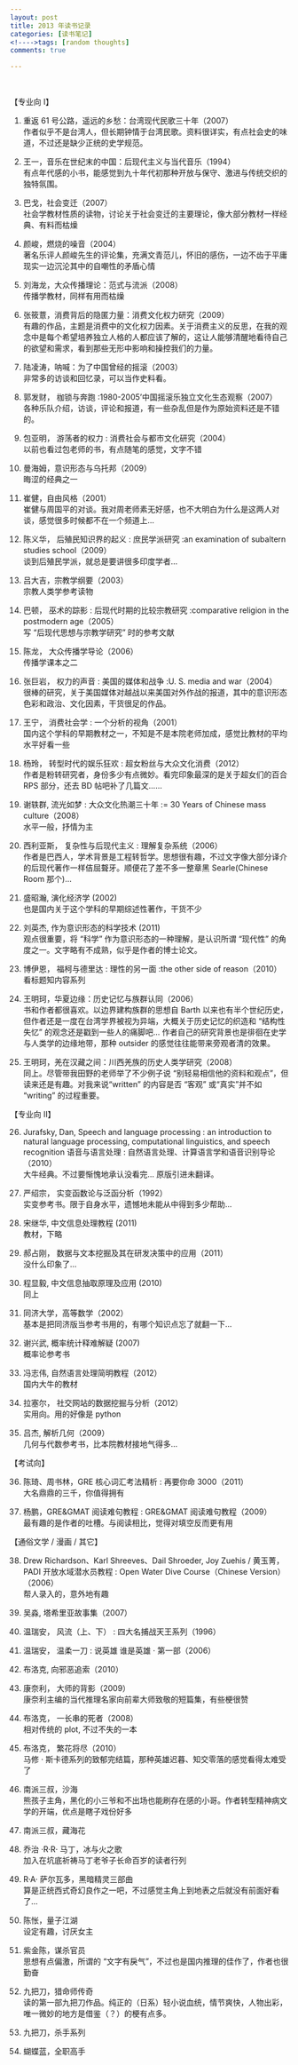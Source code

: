 ```yaml
---
layout: post
title: 2013 年读书记录
categories: [读书笔记]
<!---->tags: [random thoughts]
comments: true

---
```

<br>



【专业向 I】

1. 重返 61 号公路，遥远的乡愁：台湾现代民歌三十年（2007）<br>
作者似乎不是台湾人，但长期钟情于台湾民歌。资料很详实，有点社会史的味道，不过还是缺少正统的史学规范。

2. 王一，音乐在世纪末的中国：后现代主义与当代音乐（1994）<br>
有点年代感的小书，能感觉到九十年代初那种开放与保守、激进与传统交织的独特氛围。

3. 巴戈，社会变迁（2007）<br>
社会学教材性质的读物，讨论关于社会变迁的主要理论，像大部分教材一样经典、有料而枯燥


4. 颜峻，燃烧的噪音（2004）<br>
著名乐评人颜峻先生的评论集，充满文青范儿，怀旧的感伤，一边不齿于平庸现实一边沉沦其中的自嘲性的矛盾心情

5. 刘海龙，大众传播理论：范式与流派（2008）<br>
传播学教材，同样有用而枯燥

6. 张筱薏，消费背后的隐匿力量：消费文化权力研究（2009）<br>
有趣的作品，主题是消费中的文化权力因素。关于消费主义的反思，在我的观念中是每个希望培养独立人格的人都应该了解的，这让人能够清醒地看待自己的欲望和需求，看到那些无形中影响和操控我们的力量。

7. 陆凌涛，呐喊：为了中国曾经的摇滚（2003）<br>
非常多的访谈和回忆录，可以当作史料看。

8. 郭发财， 枷锁与奔跑 :1980-2005’中国摇滚乐独立文化生态观察（2007）<br>
各种乐队介绍，访谈，评论和报道，有一些杂乱但是作为原始资料还是不错的。

9. 包亚明， 游荡者的权力 : 消费社会与都市文化研究（2004）<br>
以前也看过包老师的书，有点随笔的感觉，文字不错

10. 曼海姆，意识形态与乌托邦（2009）<br>
晦涩的经典之一

11. 崔健，自由风格（2001）<br>
崔健与周国平的对谈。我对周老师素无好感，也不大明白为什么是这两人对谈，感觉很多时候都不在一个频道上...

12. 陈义华， 后殖民知识界的起义 : 庶民学派研究 :an examination of subaltern studies school（2009）<br>
谈到后殖民学派，就总是要讲很多印度学者...

13. 吕大吉，宗教学纲要（2003）<br>
宗教人类学参考读物

14. 巴顿， 巫术的踪影 : 后现代时期的比较宗教研究 :comparative religion in the postmodern age（2005）<br>
写 “后现代思想与宗教学研究” 时的参考文献

15. 陈龙， 大众传播学导论（2006）<br>
传播学课本之二

16. 张巨岩， 权力的声音 : 美国的媒体和战争 :U. S. media and war（2004）<br>
很棒的研究，关于美国媒体对越战以来美国对外作战的报道，其中的意识形态色彩和政治、文化因素，干货很足的作品。

17. 王宁， 消费社会学 : 一个分析的视角（2001）<br>
国内这个学科的早期教材之一，不知是不是本院老师加成，感觉比教材的平均水平好看一些

18. 杨玲， 转型时代的娱乐狂欢 : 超女粉丝与大众文化消费（2012）<br>
作者是粉转研究者，身份多少有点微妙。看完印象最深的是关于超女们的百合 RPS 部分，还去 BD 帖吧补了几篇文......

19. 谢轶群, 流光如梦 : 大众文化热潮三十年 := 30 Years of Chinese mass culture（2008）<br>
水平一般，抒情为主

20. 西利亚斯， 复杂性与后现代主义 : 理解复杂系统（2006）<br>
作者是巴西人，学术背景是工程转哲学。思想很有趣，不过文字像大部分译介的后现代著作一样佶屈聱牙。顺便花了差不多一整章黑 Searle(Chinese Room 那个)...

21. 盛昭瀚, 演化经济学 (2002)<br>
也是国内关于这个学科的早期综述性著作，干货不少

22. 刘英杰, 作为意识形态的科学技术 (2011)<br>
观点很重要，将 “科学” 作为意识形态的一种理解，是认识所谓 “现代性” 的角度之一。文字略有不成熟，似乎是作者的博士论文。

23. 博伊恩， 福柯与德里达 : 理性的另一面 :the other side of reason（2010）<br>
看标题知内容系列

24. 王明珂，华夏边缘：历史记忆与族群认同（2006）<br>
书和作者都很喜欢。以边界建构族群的思想自 Barth 以来也有半个世纪历史，但作者还是一度在台湾学界被视为异端，大概关于历史记忆的织造和 “结构性失忆” 的观念还是戳到一些人的痛脚吧... 作者自己的研究背景也是徘徊在史学与人类学的边缘地带，那种 outsider 的感觉往往能带来旁观者清的效果。

25. 王明珂，羌在汉藏之间：川西羌族的历史人类学研究（2008）<br>
同上。尽管带我田野的老师举了不少例子说 “别轻易相信他的资料和观点”，但读来还是有趣。对我来说“written” 的内容是否 “客观” 或“真实”并不如 “writing” 的过程重要。

【专业向 II】

26. Jurafsky, Dan, Speech and language processing : an introduction to natural language processing, computational linguistics, and speech recognition 语音与语言处理 : 自然语言处理、计算语言学和语音识别导论（2010）<br>
大牛经典。不过要惭愧地承认没看完... 原版引进未翻译。

27. 严绍宗， 实变函数论与泛函分析（1992）<br>
实变参考书。限于自身水平，遗憾地未能从中得到多少帮助...

28. 宋继华, 中文信息处理教程 (2011)<br>
教材，下略

29. 郝占刚， 数据与文本挖掘及其在研发决策中的应用（2011）<br>
没什么印象了...

30. 程显毅, 中文信息抽取原理及应用 (2010)<br>
同上

31. 同济大学，高等数学（2002）<br>
基本是把同济版当参考书用的，有哪个知识点忘了就翻一下...

32. 谢兴武, 概率统计释难解疑 (2007)<br>
概率论参考书

33. 冯志伟, 自然语言处理简明教程（2012）<br>
国内大牛的教材

34. 拉塞尔， 社交网站的数据挖掘与分析（2012）<br>
实用向。用的好像是 python

35. 吕杰, 解析几何（2009）<br>
几何与代数参考书，比本院教材接地气得多...



【考试向】

36. 陈琦、周书林，GRE 核心词汇考法精析 : 再要你命 3000（2011）<br>
大名鼎鼎的三千，你值得拥有

37. 杨鹏，GRE&GMAT 阅读难句教程 : GRE&GMAT 阅读难句教程（2009）<br>
最有趣的是作者的吐槽。与阅读相比，觉得对填空反而更有用



【通俗文学 / 漫画 / 其它】

38. Drew Richardson、Karl Shreeves、Dail Shroeder, Joy Zuehis / 黄玉菁，PADI 开放水域潜水员教程 : Open Water Dive Course（Chinese Version）（2006）<br>
帮人录入的，意外地有趣

39. 吴淼, 塔希里亚故事集（2007）<br>

40. 温瑞安， 风流（上、下） : 四大名捕战天王系列（1996）<br>

41. 温瑞安， 温柔一刀 : 说英雄 谁是英雄 · 第一部（2006）<br>

42. 布洛克, 向邪恶追索（2010）<br>

43. 康奈利， 大师的背影（2009）<br>
康奈利主编的当代推理名家向前辈大师致敬的短篇集，有些梗很赞 

44. 布洛克， 一长串的死者（2008）<br>
相对传统的 plot, 不过不失的一本

45. 布洛克， 繁花将尽（2010）<br>
马修 · 斯卡德系列的致郁完结篇，那种英雄迟暮、知交零落的感觉看得太难受了

46. 南派三叔，沙海<br>
熊孩子主角，黑化的小三爷和不出场也能刷存在感的小哥。作者转型精神病文学的开端，优点是瞎子戏份好多

47. 南派三叔，藏海花<br>

48. 乔治 ·R·R· 马丁，冰与火之歌<br>
加入在坑底祈祷马丁老爷子长命百岁的读者行列

49. R·A· 萨尔瓦多，黑暗精灵三部曲<br>
算是正统西式奇幻良作之一吧，不过感觉主角上到地表之后就没有前面好看了...

50. 陈怅，量子江湖<br>
设定有趣，讨厌女主

51. 紫金陈，谋杀官员<br>
思想有点偏激，所谓的 “文字有戾气”，不过也是国内推理的佳作了，作者也很勤奋

52. 九把刀，猎命师传奇<br>
读的第一部九把刀作品。纯正的（日系）轻小说血统，情节爽快，人物出彩，唯一微妙的地方是借鉴（？）的梗有点多。

53. 九把刀，杀手系列<br>

54. 蝴蝶蓝，全职高手<br>



